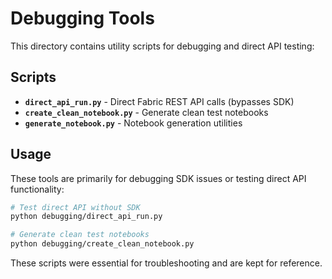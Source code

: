 # Debugging Tools

This directory contains utility scripts for debugging and direct API testing:

## Scripts

- **`direct_api_run.py`** - Direct Fabric REST API calls (bypasses SDK)
- **`create_clean_notebook.py`** - Generate clean test notebooks
- **`generate_notebook.py`** - Notebook generation utilities

## Usage

These tools are primarily for debugging SDK issues or testing direct API functionality:

```bash
# Test direct API without SDK
python debugging/direct_api_run.py

# Generate clean test notebooks
python debugging/create_clean_notebook.py
```

These scripts were essential for troubleshooting and are kept for reference.